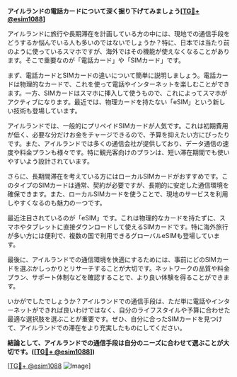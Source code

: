 **アイルランドの電話カードについて深く掘り下げてみましょう[[TG💪+ @esim1088](https://t.me/s/esim1088)]**

アイルランドに旅行や長期滞在を計画している方の中には、現地での通信手段をどうするか悩んでいる人も多いのではないでしょうか？特に、日本では当たり前のように使っているスマホですが、海外ではその機能が使えなくなることがあります。そこで重要なのが「電話カード」や「SIMカード」です。

まず、電話カードとSIMカードの違いについて簡単に説明しましょう。電話カードは物理的なカードで、これを使って電話やインターネットを楽しむことができます。一方、SIMカードはスマホに挿入して使うもので、これによってスマホがアクティブになります。最近では、物理カードを持たない「eSIM」という新しい技術も登場しています。

アイルランドでは、一般的にプリペイドSIMカードが人気です。これは初期費用が低く、必要な分だけお金をチャージできるので、予算を抑えたい方にぴったりです。また、アイルランドでは多くの通信会社が提供しており、データ通信の速度や料金プランも様々です。特に観光客向けのプランは、短い滞在期間でも使いやすいよう設計されています。

さらに、長期間滞在を考えている方にはローカルSIMカードがおすすめです。このタイプのSIMカードは通常、契約が必要ですが、長期的に安定した通信環境を確保できます。また、ローカルSIMカードを使うことで、現地のサービスを利用しやすくなるのも魅力の一つです。

最近注目されているのが「eSIM」です。これは物理的なカードを持たずに、スマホやタブレットに直接ダウンロードして使えるSIMカードです。特に海外旅行が多い方には便利で、複数の国で利用できるグローバルeSIMも登場しています。

最後に、アイルランドでの通信環境を快適にするためには、事前にどのSIMカードを選ぶかしっかりとリサーチすることが大切です。ネットワークの品質や料金プラン、サポート体制などを確認することで、より良い体験を得ることができます。

いかがでしたでしょうか？アイルランドでの通信手段は、ただ単に電話やインターネットができれば良いわけではなく、自分のライフスタイルや予算に合わせた最適な選択肢を選ぶことが重要です。ぜひ、自分に合ったSIMカードを見つけて、アイルランドでの滞在をより充実したものにしてください。

**結論として、アイルランドでの通信手段は自分のニーズに合わせて選ぶことが大切です。([[TG💪+ @esim1088](https://t.me/s/esim1088)])**

[[TG💪+ @esim1088](https://t.me/s/esim1088) ![Image](https://i.postimg.cc/Y0z9fWf4/image.png)]